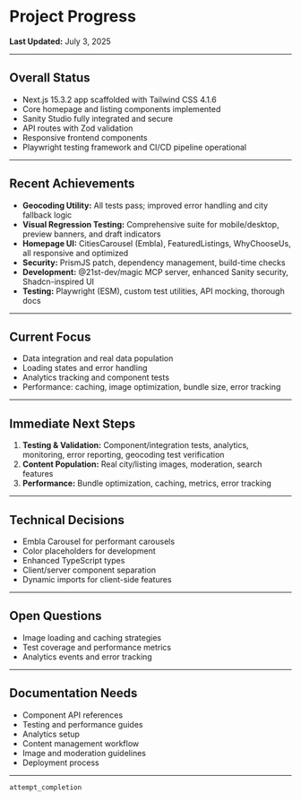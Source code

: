 # Project Progress

**Last Updated:** July 3, 2025

---

## Overall Status

- Next.js 15.3.2 app scaffolded with Tailwind CSS 4.1.6
- Core homepage and listing components implemented
- Sanity Studio fully integrated and secure
- API routes with Zod validation
- Responsive frontend components
- Playwright testing framework and CI/CD pipeline operational

---

## Recent Achievements

- **Geocoding Utility:** All tests pass; improved error handling and city fallback logic
- **Visual Regression Testing:** Comprehensive suite for mobile/desktop, preview banners, and draft indicators
- **Homepage UI:** CitiesCarousel (Embla), FeaturedListings, WhyChooseUs, all responsive and optimized
- **Security:** PrismJS patch, dependency management, build-time checks
- **Development:** @21st-dev/magic MCP server, enhanced Sanity security, Shadcn-inspired UI
- **Testing:** Playwright (ESM), custom test utilities, API mocking, thorough docs

---

## Current Focus

- Data integration and real data population
- Loading states and error handling
- Analytics tracking and component tests
- Performance: caching, image optimization, bundle size, error tracking

---

## Immediate Next Steps

1. **Testing & Validation:** Component/integration tests, analytics, monitoring, error reporting, geocoding test verification
2. **Content Population:** Real city/listing images, moderation, search features
3. **Performance:** Bundle optimization, caching, metrics, error tracking

---

## Technical Decisions

- Embla Carousel for performant carousels
- Color placeholders for development
- Enhanced TypeScript types
- Client/server component separation
- Dynamic imports for client-side features

---

## Open Questions

- Image loading and caching strategies
- Test coverage and performance metrics
- Analytics events and error tracking

---

## Documentation Needs

- Component API references
- Testing and performance guides
- Analytics setup
- Content management workflow
- Image and moderation guidelines
- Deployment process

---

`attempt_completion`
